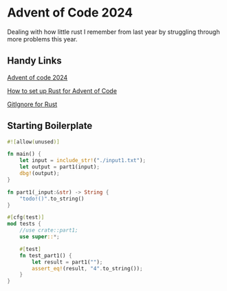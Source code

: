 # Advent of Code 2024
Dealing with how little rust I remember from last year by struggling through more problems this year.

## Handy Links
[Advent of code 2024](https://adventofcode.com/2024)

[How to set up Rust for Advent of Code](https://www.youtube.com/watch?v=fEQv-cqzbPg)

[GitIgnore for Rust](https://github.com/rust-lang/cargo/blob/master/.gitignore)

## Starting Boilerplate

```rust
#![allow(unused)]

fn main() {
    let input = include_str!("./input1.txt");
    let output = part1(input);
    dbg!(output);
}

fn part1(_input:&str) -> String {
    "todo!()".to_string()
}

#[cfg(test)]
mod tests {
    //use crate::part1;
    use super::*;

    #[test]
    fn test_part1() {
        let result = part1("");
        assert_eq!(result, "4".to_string());
    }
}
```